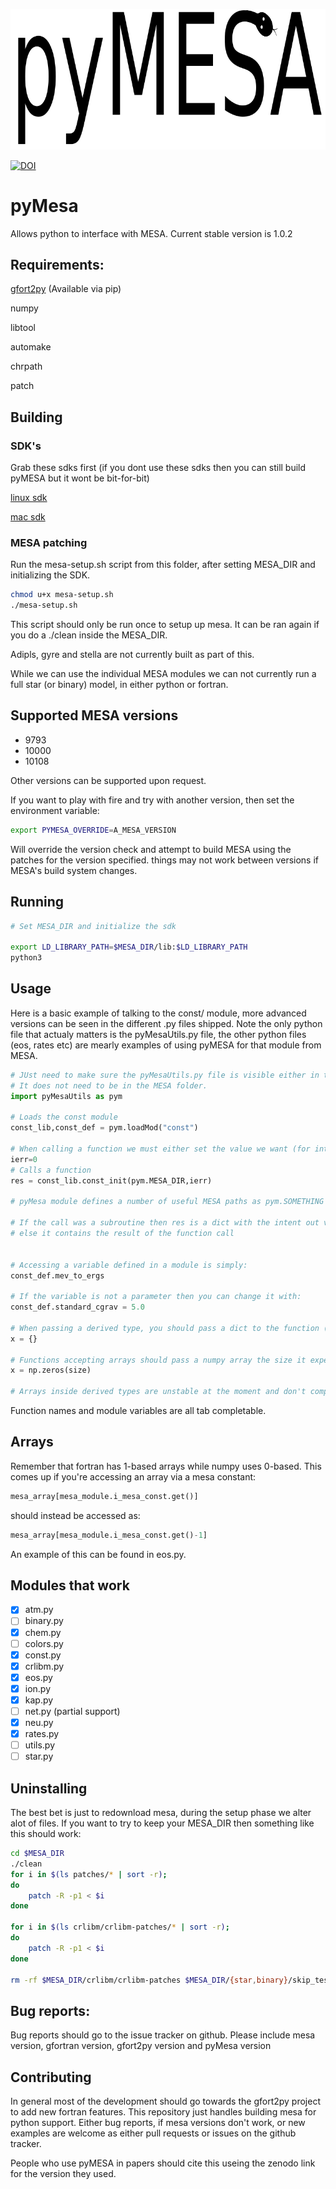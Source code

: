 ![pyMesa logo](images/logo.png)

[![DOI](https://zenodo.org/badge/98320319.svg)](https://zenodo.org/badge/latestdoi/98320319)


# pyMesa
Allows python to interface with MESA. Current stable version is 1.0.2



## Requirements:
[gfort2py](https://github.com/rjfarmer/gfort2py) (Available via pip)

numpy

libtool

automake

chrpath

patch 

## Building

### SDK's

Grab these sdks first (if you dont use these sdks then you can still build pyMESA but it wont be bit-for-bit)

[linux sdk](http://www.astro.wisc.edu/~townsend/resource/download/mesasdk/mesasdk-x86_64-linux-20170821.tar.gz)

[mac sdk](http://www.astro.wisc.edu/~townsend/resource/download/mesasdk/mesasdk-x86_64-osx-10.12-20170821.dmg)

### MESA patching

Run the mesa-setup.sh script from this folder, after setting MESA_DIR and initializing the SDK.

````bash
chmod u+x mesa-setup.sh
./mesa-setup.sh
````

This script should only be run once to setup up mesa. It can be ran again if you do a ./clean inside the MESA_DIR.

Adipls, gyre and stella are not currently built as part of this.

While we can use the individual MESA modules we can not currently run a full star (or binary) model, in either python or fortran.

## Supported MESA versions
- 9793
- 10000
- 10108

Other versions can be supported upon request.

If you want to play with fire and try with another version, then set the environment variable:

````bash
export PYMESA_OVERRIDE=A_MESA_VERSION
````

Will override the version check and attempt to build MESA using the patches for the version specified. things may not work between versions if MESA's build system changes.

## Running
````bash
# Set MESA_DIR and initialize the sdk

export LD_LIBRARY_PATH=$MESA_DIR/lib:$LD_LIBRARY_PATH
python3
````

## Usage

Here is a basic example of talking to the const/ module, more advanced versions can be seen in the different .py files shipped.
Note the only python file that actualy matters is the pyMesaUtils.py file, the other python files (eos, rates etc) are mearly examples of using pyMESA for that module from MESA.

````python
# JUst need to make sure the pyMesaUtils.py file is visible either in the local directory or in PYHTHONPATH
# It does not need to be in the MESA folder.
import pyMesaUtils as pym

# Loads the const module
const_lib,const_def = pym.loadMod("const")

# When calling a function we must either set the value we want (for intent in variables) or an empty variable for intent outs.
ierr=0
# Calls a function
res = const_lib.const_init(pym.MESA_DIR,ierr)

# pyMesa module defines a number of useful MESA paths as pym.SOMETHING

# If the call was a subroutine then res is a dict with the intent out variables in there
# else it contains the result of the function call


# Accessing a variable defined in a module is simply:
const_def.mev_to_ergs

# If the variable is not a parameter then you can change it with:
const_def.standard_cgrav = 5.0

# When passing a derived type, you should pass a dict to the function (filled with anything you want set)
x = {}

# Functions accepting arrays should pass a numpy array the size it expects (if the function allocates the array, then just pass an array of size 1)
x = np.zeros(size)

# Arrays inside derived types are unstable at the moment and don't completely work.

````

Function names and module variables are all tab completable.

## Arrays

Remember that fortran has 1-based arrays while numpy uses 0-based. This comes
up if you're accessing an array via a mesa constant:

````python
mesa_array[mesa_module.i_mesa_const.get()]
````
 should instead be accessed as:
 
 ````python
mesa_array[mesa_module.i_mesa_const.get()-1]
````
An example of this can be found in eos.py.



## Modules that work

- [x] atm.py
- [ ] binary.py
- [x] chem.py
- [ ] colors.py
- [x] const.py
- [x] crlibm.py
- [x] eos.py
- [x] ion.py
- [x] kap.py
- [ ] net.py (partial support)
- [x] neu.py
- [x] rates.py
- [ ] utils.py
- [ ] star.py

## Uninstalling

The best bet is just to redownload mesa, during the setup phase we alter alot of files. If you want to try to keep your MESA_DIR then something like this should work:

````bash
cd $MESA_DIR
./clean
for i in $(ls patches/* | sort -r);
do
    patch -R -p1 < $i
done

for i in $(ls crlibm/crlibm-patches/* | sort -r);
do 
    patch -R -p1 < $i
done    

rm -rf $MESA_DIR/crlibm/crlibm-patches $MESA_DIR/{star,binary}/skip_test

````


## Bug reports:

Bug reports should go to the issue tracker on github. Please include mesa version, gfortran version, gfort2py version and pyMesa version 

## Contributing

In general most of the development should go towards the gfort2py project to add new
fortran features. This repository just handles building mesa for python support. Either
bug reports, if mesa versions don't work, or new examples are welcome as either pull requests
or issues on the github tracker.

People who use pyMESA in papers should cite this useing the zenodo link for the version they used. 
